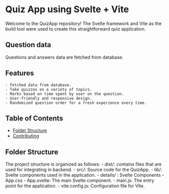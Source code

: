 # Quiz App using Svelte + Vite

Welcome to the QuizApp repository! The Svelte framework and Vite as the build tool were used to create this straightforward quiz application.

## Question data

Questions and answers data are fetched from database.

## Features

    - Fetched data from database.
    - Take quizzes on a variety of topics.
    - Marks based on time spent by user on the question.
    - User-friendly and responsive design.
    - Randomized question order for a fresh experience every time.

## Table of Contents

- [Folder Structure](#folder-structure)
- [Contributing](#contributing)

## Folder Structure

The project structure is organized as follows: - dist/: contains files that are used for integrating in backend. - src/: Source code for the QuizApp. - lib/: Svelte components used in the application. - details/ : Svelte Components - App.css - App.svelte: The main Svelte component. - main.js: The entry point for the application. - vite.config.js: Configuration file for Vite.
